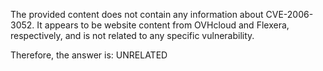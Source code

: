 The provided content does not contain any information about CVE-2006-3052. It appears to be website content from OVHcloud and Flexera, respectively, and is not related to any specific vulnerability.

Therefore, the answer is: UNRELATED